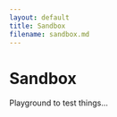 ```yaml
---
layout: default
title: Sandbox
filename: sandbox.md
---
```


Sandbox
=======

Playground to test things...


